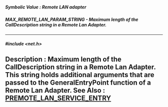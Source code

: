 ##### Symbolic Value : Remote LAN adapter
##### MAX_REMOTE_LAN_PARAM_STRING - Maximum length of the CallDescription string in a Remote Lan Adapter.
---
##### #include <net.h>
**Description :**
Maximum length of the CallDescription string in a Remote Lan Adapter.  This 
string holds additional arguments that are passed to the GeneralEntryPoint 
function of a Remote Lan Adapter.
**See Also :**
[PREMOTE_LAN_SERVICE_ENTRY](D:/md_files/PREMOTE_LAN_SERVICE_ENTRY.md)
---

